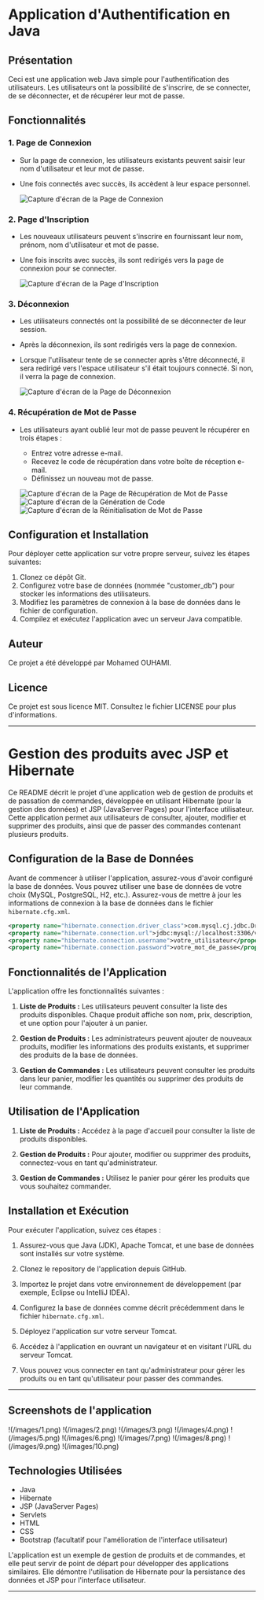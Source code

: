 # Application d'Authentification en Java

## Présentation
Ceci est une application web Java simple pour l'authentification des utilisateurs. Les utilisateurs ont la possibilité de s'inscrire, de se connecter, de se déconnecter, et de récupérer leur mot de passe.

## Fonctionnalités
### 1. Page de Connexion
- Sur la page de connexion, les utilisateurs existants peuvent saisir leur nom d'utilisateur et leur mot de passe.
- Une fois connectés avec succès, ils accèdent à leur espace personnel.

   ![Capture d'écran de la Page de Connexion](images/signin.png)

### 2. Page d'Inscription
- Les nouveaux utilisateurs peuvent s'inscrire en fournissant leur nom, prénom, nom d'utilisateur et mot de passe.
- Une fois inscrits avec succès, ils sont redirigés vers la page de connexion pour se connecter.

   ![Capture d'écran de la Page d'Inscription](images/signup.png)

### 3. Déconnexion
- Les utilisateurs connectés ont la possibilité de se déconnecter de leur session.
- Après la déconnexion, ils sont redirigés vers la page de connexion.
- Lorsque l'utilisateur tente de se connecter après s'être déconnecté, il sera redirigé vers l'espace utilisateur s'il était toujours connecté. Si non, il verra la page de connexion.

   ![Capture d'écran de la Page de Déconnexion](images/panel.png)

### 4. Récupération de Mot de Passe
- Les utilisateurs ayant oublié leur mot de passe peuvent le récupérer en trois étapes :
  - Entrez votre adresse e-mail.
  - Recevez le code de récupération dans votre boîte de réception e-mail.
  - Définissez un nouveau mot de passe.

   ![Capture d'écran de la Page de Récupération de Mot de Passe](images/recoverpassword.png)
   ![Capture d'écran de la Génération de Code](images/codegen.png)
   ![Capture d'écran de la Réinitialisation de Mot de Passe](images/resetpassword.png)

## Configuration et Installation
Pour déployer cette application sur votre propre serveur, suivez les étapes suivantes:
1. Clonez ce dépôt Git.
2. Configurez votre base de données (nommée "customer_db") pour stocker les informations des utilisateurs.
3. Modifiez les paramètres de connexion à la base de données dans le fichier de configuration.
4. Compilez et exécutez l'application avec un serveur Java compatible.

## Auteur
Ce projet a été développé par Mohamed OUHAMI.

## Licence
Ce projet est sous licence MIT. Consultez le fichier LICENSE pour plus d'informations.


---

# Gestion des produits avec JSP et Hibernate

Ce README décrit le projet d'une application web de gestion de produits et de passation de commandes, développée en utilisant Hibernate (pour la gestion des données) et JSP (JavaServer Pages) pour l'interface utilisateur. Cette application permet aux utilisateurs de consulter, ajouter, modifier et supprimer des produits, ainsi que de passer des commandes contenant plusieurs produits.

## Configuration de la Base de Données

Avant de commencer à utiliser l'application, assurez-vous d'avoir configuré la base de données. Vous pouvez utiliser une base de données de votre choix (MySQL, PostgreSQL, H2, etc.). Assurez-vous de mettre à jour les informations de connexion à la base de données dans le fichier `hibernate.cfg.xml`.

```xml
<property name="hibernate.connection.driver_class">com.mysql.cj.jdbc.Driver</property>
<property name="hibernate.connection.url">jdbc:mysql://localhost:3306/votre_base_de_donnees</property>
<property name="hibernate.connection.username">votre_utilisateur</property>
<property name="hibernate.connection.password">votre_mot_de_passe</property>
```

## Fonctionnalités de l'Application

L'application offre les fonctionnalités suivantes :

1. **Liste de Produits :** Les utilisateurs peuvent consulter la liste des produits disponibles. Chaque produit affiche son nom, prix, description, et une option pour l'ajouter à un panier.

2. **Gestion de Produits :** Les administrateurs peuvent ajouter de nouveaux produits, modifier les informations des produits existants, et supprimer des produits de la base de données.

3. **Gestion de Commandes :** Les utilisateurs peuvent consulter les produits dans leur panier, modifier les quantités ou supprimer des produits de leur commande.

## Utilisation de l'Application

1. **Liste de Produits :** Accédez à la page d'accueil pour consulter la liste de produits disponibles.

2. **Gestion de Produits :** Pour ajouter, modifier ou supprimer des produits, connectez-vous en tant qu'administrateur.

3. **Gestion de Commandes :** Utilisez le panier pour gérer les produits que vous souhaitez commander.

## Installation et Exécution

Pour exécuter l'application, suivez ces étapes :

1. Assurez-vous que Java (JDK), Apache Tomcat, et une base de données sont installés sur votre système.

2. Clonez le repository de l'application depuis GitHub.

3. Importez le projet dans votre environnement de développement (par exemple, Eclipse ou IntelliJ IDEA).

4. Configurez la base de données comme décrit précédemment dans le fichier `hibernate.cfg.xml`.

5. Déployez l'application sur votre serveur Tomcat.

6. Accédez à l'application en ouvrant un navigateur et en visitant l'URL du serveur Tomcat.

7. Vous pouvez vous connecter en tant qu'administrateur pour gérer les produits ou en tant qu'utilisateur pour passer des commandes.

---
## Screenshots de l'application

!(/images/1.png)
!(/images/2.png)
!(/images/3.png)
!(/images/4.png)
!(/images/5.png)
!(/images/6.png)
!(/images/7.png)
!(/images/8.png)
!(/images/9.png)
!(/images/10.png)


## Technologies Utilisées

- Java
- Hibernate
- JSP (JavaServer Pages)
- Servlets
- HTML
- CSS
- Bootstrap (facultatif pour l'amélioration de l'interface utilisateur)

L'application est un exemple de gestion de produits et de commandes, et elle peut servir de point de départ pour développer des applications similaires. Elle démontre l'utilisation de Hibernate pour la persistance des données et JSP pour l'interface utilisateur.

---

